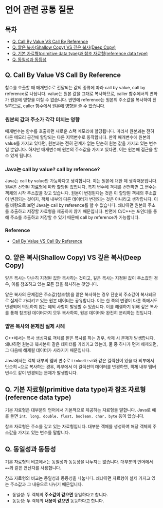 # 언어 관련 공통 질문

## 목차
- [Q. Call By Value VS Call By Reference](#q-call-by-value-vs-call-by-reference)
- [Q. 얕은 복사(Shallow Copy) VS 깊은 복사(Deep Copy)](#q-얕은-복사shallow-copy-vs-깊은-복사deep-copy)
- [Q. 기본 자료형(primitive data type)과 참조 자료형(reference data type)](#q-기본-자료형primitive-data-type과-참조-자료형reference-data-type)
- [Q. 동일성과 동등성](#q-동일성과-동등성)

## Q. Call By Value VS Call By Reference
함수를 호출할 때 매개변수로 전달되는 값의 종류에 따라 call by value, call by reference로 나뉩니다. value는 원본 값을 그대로 복사하므로, caller 함수에서의 변화가 원본에 영향을 미칠 수 없습니다. 반면에 reference는 원본의 주소값을 복사하여 전달하므로, caller 함수에서 원본에 영향을 줄 수 있습니다.

### 원본의 값과 주소가 각각 미치는 영향
매개변수는 함수를 호출하면 새로운 스택 메모리에 할당됩니다. 따라서 원본과는 전혀 다른 메모리 공간에 할당되는 다른 지역변수로 동작합니다. 만약 매개변수에 원본의 value를 가지고 있다면, 원본과는 전혀 관계가 없는 단순히 원본 값을 가지고 있는 변수일 뿐입니다. 하지만 매개변수에 원본의 주소값을 가지고 있다면, 이는 원본에 접근을 할 수 있게 됩니다.

### Java는 call by value? call by reference?
Java는 call by value만 가능하다고 생각합니다. 이는 원본에 대한 제 생각때문입니다. 원본은 선언된 자료형에 따라 할당된 값입니다. 특히 변수에 객체를 선언하면 그 변수는 객체의 시작 주소값을 갖고 있습니다. 원본이 변경된다는 것은 이 할당된 객체의 주소값이 변경되는 것이지, 객체 내부의 다른 데이터가 변경되는 것은 아니라고 생각합니다. 이를 바탕으로 보면 Java는 call by reference를 할 수 없습니다. 왜냐하면 원본의 주소를 추출하고 저장할 자료형을 제공하지 않기 때문입니다. 반면에 C/C++는 포인터를 통해 주소를 추출하고 저장할 수 있기 때문에 call by reference가 가능합니다.

### Reference
- [Call By Value VS Call By Reference](https://velog.io/@codemcd/Call-By-Value-VS-Call-By-Reference)


## Q. 얕은 복사(Shallow Copy) VS 깊은 복사(Deep Copy)
얕은 복사는 단순히 지정된 값만 복사하는 것이고, 깊은 복사는 지정된 값이 주소값인 경우, 이를 참조하고 있는 모든 값을 복사하는 것입니다.

얕은 복사의 문제점은 주소값(참조형)을 얕은 복사하는 경우 단순히 주소값이 복사되므로 실제로 가리키고 있는 원본 데이터는 공유합니다. 이는 한 쪽의 변경이 다른 쪽에서도 변경되어 의도하지 않는 예외 사항이 발생할 수 있습니다. 이를 해결하기 위해 깊은 복사를 통해 참조된 데이터까지 모두 복사하여, 원본 데이터와 완전히 분리하는 것입니다.

### 얕은 복사의 문제점 실제 사례
C++에서는 복사 생성자로 객체를 얕은 복사를 하는 경우, 삭제 시 문제가 발생합니다. 왜냐하면 원본과 복사본이 같은 데이터를 가리키고 있는데, 둘 중 하나가 먼저 해제되면, 그 다음에 해제될 데이터가 사라지기 때문입니다.

Java에서는 객체 내부의 멤버 변수로 `LinkedList`와 같은 컬렉션이 있을 때 외부에서 단순히 `=`으로 복사하는 경우, 외부에서 이 컬렉션의 데이터를 변경하면, 객체 내부 멤버 변수도 같이 변경되는 문제가 발생합니다.


## Q. 기본 자료형(primitive data type)과 참조 자료형(reference data type)
기본 자료형은 대부분의 언어에서 기본적으로 제공하는 자료형을 말합니다. Java로 예를 들면 `int, long, double, float, boolean, char, byte` 등이 있습니다.

참조 자료형은 주소를 갖고 있는 자료형입니다. 대부분 객체를 생성하여 해당 객체의 주소값을 가지고 있는 변수를 말합니다. 


## Q. 동일성과 동등성
기본 자료형의 비교에서는 동일성과 동등성을 나누지는 않습니다. 대부분의 언어에서 `==`와 같은 연산자를 사용합니다.

참조 자료형의 비교는 동일성과 동등성을 나눕니다. 왜냐하면 자료형이 실제 가지고 있는 주소값과 그 내용으로 나뉘기 때문입니다.
- 동일성: 두 객체의 **주소값이 같으면** 동일하다고 합니다.
- 동등성: 두 객체의 **내용이 같으면** 동등하다고 합니다.